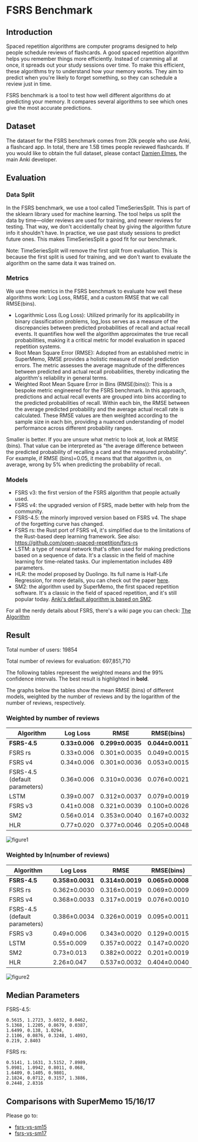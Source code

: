 # FSRS Benchmark

## Introduction

Spaced repetition algorithms are computer programs designed to help people schedule reviews of flashcards. A good spaced repetition algorithm helps you remember things more efficiently. Instead of cramming all at once, it spreads out your study sessions over time. To make this efficient, these algorithms try to understand how your memory works. They aim to predict when you're likely to forget something, so they can schedule a review just in time.

FSRS benchmark is a tool to test how well different algorithms do at predicting your memory. It compares several algorithms to see which ones give the most accurate predictions.

## Dataset

The dataset for the FSRS benchmark comes from 20k people who use Anki, a flashcard app. In total, there are 1.5B times people reviewed flashcards. If you would like to obtain the full dataset, please contact [Damien Elmes](https://github.com/dae), the main Anki developer.

## Evaluation

### Data Split

In the FSRS benchmark, we use a tool called TimeSeriesSplit. This is part of the sklearn library used for machine learning. The tool helps us split the data by time—older reviews are used for training, and newer reviews for testing. That way, we don't accidentally cheat by giving the algorithm future info it shouldn't have. In practice, we use past study sessions to predict future ones. This makes TimeSeriesSplit a good fit for our benchmark.

Note: TimeSeriesSplit will remove the first split from evaluation. This is because the first split is used for training, and we don't want to evaluate the algorithm on the same data it was trained on.

### Metrics

We use three metrics in the FSRS benchmark to evaluate how well these algorithms work: Log Loss, RMSE, and a custom RMSE that we call RMSE(bins).

- Logarithmic Loss (Log Loss): Utilized primarily for its applicability in binary classification problems, log_loss serves as a measure of the discrepancies between predicted probabilities of recall and actual recall events. It quantifies how well the algorithm approximates the true recall probabilities, making it a critical metric for model evaluation in spaced repetition systems.
- Root Mean Square Error (RMSE): Adopted from an established metric in SuperMemo, RMSE provides a holistic measure of model prediction errors. The metric assesses the average magnitude of the differences between predicted and actual recall probabilities, thereby indicating the algorithm's reliability in general terms.
- Weighted Root Mean Square Error in Bins (RMSE(bins)): This is a bespoke metric engineered for the FSRS benchmark. In this approach, predictions and actual recall events are grouped into bins according to the predicted probabilities of recall. Within each bin, the RMSE between the average predicted probability and the average actual recall rate is calculated. These RMSE values are then weighted according to the sample size in each bin, providing a nuanced understanding of model performance across different probability ranges.

Smaller is better. If you are unsure what metric to look at, look at RMSE (bins). That value can be interpreted as "the average difference between the predicted probability of recalling a card and the measured probability". For example, if RMSE (bins)=0.05, it means that that algorithm is, on average, wrong by 5% when predicting the probability of recall.

### Models

- FSRS v3: the first version of the FSRS algorithm that people actually used.
- FSRS v4: the upgraded version of FSRS, made better with help from the community.
- FSRS-4.5: the minorly improved version based on FSRS v4. The shape of the forgetting curve has changed.
- FSRS rs: the Rust port of FSRS v4, it's simplified due to the limitations of the Rust-based deep learning framework. See also: https://github.com/open-spaced-repetition/fsrs-rs
- LSTM: a type of neural network that's often used for making predictions based on a sequence of data. It's a classic in the field of machine learning for time-related tasks. Our implementation includes 489 parameters.
- HLR: the model proposed by Duolingo. Its full name is Half-Life Regression, for more details, you can check out the paper [here](https://github.com/duolingo/halflife-regression).
- SM2: the algorithm used by SuperMemo, the first spaced repetition software. It's a classic in the field of spaced repetition, and it's still popular today. [Anki's default algorithm is based on SM2](https://faqs.ankiweb.net/what-spaced-repetition-algorithm.html).

For all the nerdy details about FSRS, there's a wiki page you can check: [The Algorithm](https://github.com/open-spaced-repetition/fsrs4anki/wiki/The-Algorithm)

## Result

Total number of users: 19854

Total number of reviews for evaluation: 697,851,710

The following tables represent the weighted means and the 99% confidence intervals. The best result is highlighted in **bold**.

The graphs below the tables show the mean RMSE (bins) of different models, weighted by the number of reviews and by the logarithm of the number of reviews, respectively.

### Weighted by number of reviews

| Algorithm | Log Loss | RMSE | RMSE(bins) |
| --- | --- | --- | --- |
| **FSRS-4.5** | **0.33±0.006** | **0.299±0.0035** | **0.044±0.0011** |
| FSRS rs | 0.33±0.006 | 0.301±0.0035 | 0.049±0.0015 |
| FSRS v4 | 0.34±0.006 | 0.301±0.0036 | 0.053±0.0015 |
| FSRS-4.5 (default parameters) | 0.36±0.006 | 0.310±0.0036 | 0.076±0.0021 |
| LSTM | 0.39±0.007 | 0.312±0.0037 | 0.079±0.0019 |
| FSRS v3 | 0.41±0.008 | 0.321±0.0039 | 0.100±0.0026 |
| SM2 | 0.56±0.014 | 0.353±0.0040 | 0.167±0.0032 |
| HLR | 0.77±0.020 | 0.377±0.0046 | 0.205±0.0048 |

![figure1](https://github.com/Expertium/fsrs-benchmark/assets/83031600/f3bba2ca-a7a8-4a99-b931-01afc5a65966)

### Weighted by ln(number of reviews)

| Algorithm | Log Loss | RMSE | RMSE(bins) |
| --- | --- | --- | --- |
| **FSRS-4.5** | **0.358±0.0031** | **0.314±0.0019** | **0.065±0.0008** |
| FSRS rs | 0.362±0.0030 | 0.316±0.0019 | 0.069±0.0009 |
| FSRS v4 | 0.368±0.0033 | 0.317±0.0019 | 0.076±0.0010 |
| FSRS-4.5 (default parameters) | 0.386±0.0034 | 0.326±0.0019 | 0.095±0.0011 |
| FSRS v3 | 0.49±0.006 | 0.343±0.0020 | 0.129±0.0015 |
| LSTM | 0.55±0.009 | 0.357±0.0022 | 0.147±0.0020 |
| SM2 | 0.73±0.013 | 0.382±0.0022 | 0.201±0.0019 |
| HLR | 2.26±0.047 | 0.537±0.0032 | 0.404±0.0040 |

![figure2](https://github.com/Expertium/fsrs-benchmark/assets/83031600/d96584f8-0515-4e78-bf52-0b55901b67f3)

## Median Parameters

FSRS-4.5:

```
0.5615, 1.2723, 3.6032, 8.0462,
5.1368, 1.2205, 0.8679, 0.0387,
1.6499, 0.138, 1.0294,
2.1106, 0.0876, 0.3248, 1.4093,
0.219, 2.8403
```

FSRS rs:

```
0.5141, 1.1631, 3.5152, 7.8989,
5.0981, 1.0942, 0.8011, 0.068,
1.6409, 0.1405, 0.9801,
2.1824, 0.0712, 0.3157, 1.3886,
0.2448, 2.8316
```

## Comparisons with SuperMemo 15/16/17

Please go to:
- [fsrs-vs-sm15](https://github.com/open-spaced-repetition/fsrs-vs-sm15)
- [fsrs-vs-sm17](https://github.com/open-spaced-repetition/fsrs-vs-sm17)
